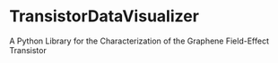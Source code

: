 # TransistorDataVisualizer
A Python Library for the Characterization of the Graphene Field-Effect Transistor
